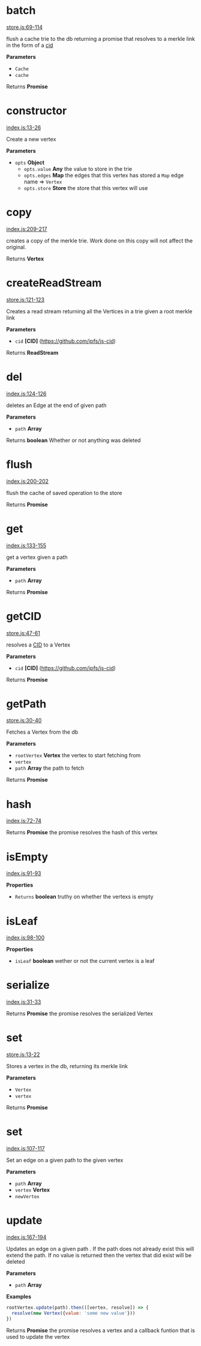 # batch

[store.js:69-114](https://github.com/wanderer/merkle-trie/blob/524c59147dede05ad6c5b2df0e40f39d7f9cdf65/store.js#L69-L114 "Source code on GitHub")

flush a cache trie to the db returning a promise that resolves to a merkle
link in the form of a [cid](https://github.com/ipfs/js-cid)

**Parameters**

-   `Cache`  
-   `cache`  

Returns **Promise** 

# constructor

[index.js:13-26](https://github.com/wanderer/merkle-trie/blob/524c59147dede05ad6c5b2df0e40f39d7f9cdf65/index.js#L13-L26 "Source code on GitHub")

Create a new vertex

**Parameters**

-   `opts` **Object** 
    -   `opts.value` **Any** the value to store in the trie
    -   `opts.edges` **Map** the edges that this vertex has stored a `Map` edge name => `Vertex`
    -   `opts.store` **Store** the store that this vertex will use

# copy

[index.js:209-217](https://github.com/wanderer/merkle-trie/blob/524c59147dede05ad6c5b2df0e40f39d7f9cdf65/index.js#L209-L217 "Source code on GitHub")

creates a copy of the merkle trie. Work done on this copy will not affect
the original.

Returns **Vertex** 

# createReadStream

[store.js:121-123](https://github.com/wanderer/merkle-trie/blob/524c59147dede05ad6c5b2df0e40f39d7f9cdf65/store.js#L121-L123 "Source code on GitHub")

Creates a read stream returning all the Vertices in a trie given a root merkle link

**Parameters**

-   `cid` **[CID]** (<https://github.com/ipfs/js-cid>)

Returns **ReadStream** 

# del

[index.js:124-126](https://github.com/wanderer/merkle-trie/blob/524c59147dede05ad6c5b2df0e40f39d7f9cdf65/index.js#L124-L126 "Source code on GitHub")

deletes an Edge at the end of given path

**Parameters**

-   `path` **Array** 

Returns **boolean** Whether or not anything was deleted

# flush

[index.js:200-202](https://github.com/wanderer/merkle-trie/blob/524c59147dede05ad6c5b2df0e40f39d7f9cdf65/index.js#L200-L202 "Source code on GitHub")

flush the cache of saved operation to the store

Returns **Promise** 

# get

[index.js:133-155](https://github.com/wanderer/merkle-trie/blob/524c59147dede05ad6c5b2df0e40f39d7f9cdf65/index.js#L133-L155 "Source code on GitHub")

get a vertex given a path

**Parameters**

-   `path` **Array** 

Returns **Promise** 

# getCID

[store.js:47-61](https://github.com/wanderer/merkle-trie/blob/524c59147dede05ad6c5b2df0e40f39d7f9cdf65/store.js#L47-L61 "Source code on GitHub")

resolves a [CID](https://github.com/ipfs/js-cid) to a Vertex

**Parameters**

-   `cid` **[CID]** (<https://github.com/ipfs/js-cid>)

Returns **Promise** 

# getPath

[store.js:30-40](https://github.com/wanderer/merkle-trie/blob/524c59147dede05ad6c5b2df0e40f39d7f9cdf65/store.js#L30-L40 "Source code on GitHub")

Fetches a Vertex from the db

**Parameters**

-   `rootVertex` **Vertex** the vertex to start fetching from
-   `vertex`  
-   `path` **Array** the path to fetch

Returns **Promise** 

# hash

[index.js:72-74](https://github.com/wanderer/merkle-trie/blob/524c59147dede05ad6c5b2df0e40f39d7f9cdf65/index.js#L72-L74 "Source code on GitHub")

Returns **Promise** the promise resolves the hash of this vertex

# isEmpty

[index.js:91-93](https://github.com/wanderer/merkle-trie/blob/524c59147dede05ad6c5b2df0e40f39d7f9cdf65/index.js#L91-L93 "Source code on GitHub")

**Properties**

-   `Returns` **boolean** truthy on whether the vertexs is empty

# isLeaf

[index.js:98-100](https://github.com/wanderer/merkle-trie/blob/524c59147dede05ad6c5b2df0e40f39d7f9cdf65/index.js#L98-L100 "Source code on GitHub")

**Properties**

-   `isLeaf` **boolean** wether or not the current vertex is a leaf

# serialize

[index.js:31-33](https://github.com/wanderer/merkle-trie/blob/524c59147dede05ad6c5b2df0e40f39d7f9cdf65/index.js#L31-L33 "Source code on GitHub")

Returns **Promise** the promise resolves the serialized Vertex

# set

[store.js:13-22](https://github.com/wanderer/merkle-trie/blob/524c59147dede05ad6c5b2df0e40f39d7f9cdf65/store.js#L13-L22 "Source code on GitHub")

Stores a vertex in the db, returning its merkle link

**Parameters**

-   `Vertex`  
-   `vertex`  

Returns **Promise** 

# set

[index.js:107-117](https://github.com/wanderer/merkle-trie/blob/524c59147dede05ad6c5b2df0e40f39d7f9cdf65/index.js#L107-L117 "Source code on GitHub")

Set an edge on a given path to the given vertex

**Parameters**

-   `path` **Array** 
-   `vertex` **Vertex** 
-   `newVertex`  

# update

[index.js:167-194](https://github.com/wanderer/merkle-trie/blob/524c59147dede05ad6c5b2df0e40f39d7f9cdf65/index.js#L167-L194 "Source code on GitHub")

Updates an edge on a given path . If the path does not already exist this
will extend the path. If no value is returned then the vertex that did exist will be deleted

**Parameters**

-   `path` **Array** 

**Examples**

```javascript
rootVertex.update(path).then(([vertex, resolve]) => {
  resolve(new Vertex({value: 'some new value'}))
})
```

Returns **Promise** the promise resolves a vertex and a callback funtion that is used to update the vertex
